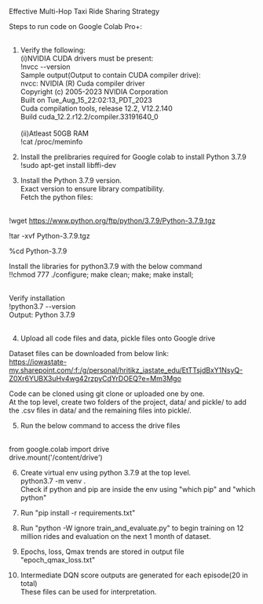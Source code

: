 Effective Multi-Hop Taxi Ride Sharing Strategy

Steps to run code on Google Colab Pro+:<br><br>
1. Verify the following:<br>
(i)NVIDIA CUDA drivers must be present:<br>
!nvcc --version<br>
Sample output(Output to contain CUDA compiler drive):<br>
nvcc: NVIDIA (R) Cuda compiler driver<br>
Copyright (c) 2005-2023 NVIDIA Corporation<br>
Built on Tue_Aug_15_22:02:13_PDT_2023<br>
Cuda compilation tools, release 12.2, V12.2.140<br>
Build cuda_12.2.r12.2/compiler.33191640_0<br><br>
(ii)Atleast 50GB RAM<br>
!cat /proc/meminfo<br>


2. Install the prelibraries required for Google colab to install Python 3.7.9<br>
!sudo apt-get install libffi-dev<br>

3. Install the Python 3.7.9 version.<br>
Exact version to ensure library compatibility.<br>
Fetch the python files:<br><br>

!wget https://www.python.org/ftp/python/3.7.9/Python-3.7.9.tgz<br>

!tar -xvf Python-3.7.9.tgz<br>

%cd Python-3.7.9<br>

Install the libraries for python3.7.9 with the below command<br>
!!chmod 777 ./configure; make clean; make; make install;<br><br>

Verify installation<br>
!python3.7 --version<br>
Output: Python 3.7.9<br><br>

4. Upload all code files and data, pickle files onto Google drive<br>

Dataset files can be downloaded from below link:<br>
https://iowastate-my.sharepoint.com/:f:/g/personal/hritikz_iastate_edu/EtTTsjdBxY1NsyQ-Z0Xr6YUBX3uHv4wg42rzpyCdYrDOEQ?e=Mm3Mgo<br>

Code can be cloned using git clone or uploaded one by one.<br>
At the top level, create two folders of the project, data/ and pickle/ to add the .csv files in data/ and the remaining files into pickle/.<br>

5. Run the below command to access the drive files<br><br>

from google.colab import drive<br>
drive.mount('/content/drive')<br>

6. Create virtual env using python 3.7.9 at the top level.<br>
python3.7 -m venv . <br>
Check if python and pip are inside the env using "which pip" and "which python"<br>

7. Run "pip install -r requirements.txt" <br>
8. Run "python -W ignore train_and_evaluate.py" to begin training on 12 million rides and evaluation on the next 1 month of dataset.<br>
9. Epochs, loss, Qmax trends are stored in output file "epoch_qmax_loss.txt"<br>
10. Intermediate DQN score outputs are generated for each episode(20 in total)<br>
These files can be used for interpretation.<br><br>
